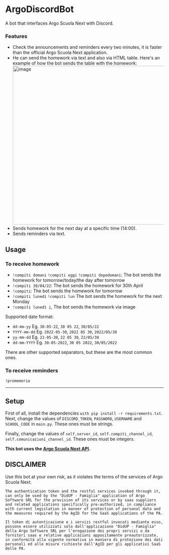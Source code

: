 # ArgoDiscordBot
A bot that interfaces Argo Scuola Next with Discord.

### Features
- Check the announcements and reminders every two minutes, it is faster than the official Argo Scuola Next application.
- He can send the homework via text and also via HTML table. Here's an example of how the bot sends the table with the homework: <img width="505" alt="image" src="https://user-images.githubusercontent.com/107145304/173253373-d3219acd-ab64-4f3b-a4bd-3d2c232b9fe8.png">
- Sends homework for the next day at a specific time (14:00).
- Sends reminders via text.

## Usage
### To receive homework
- `!compiti domani` `!compiti oggi` `!compiti dopodomani`: The bot sends the homework for tomorrow/today/the day after tomorrow
- `!compiti 30/04/22`: The bot sends the homework for 30th April
- `!compiti`: The bot sends the homework for tomorrow
- `!compiti lunedì` `!compiti lun` The bot sends the homework for the next Monday
- `!compiti lunedì i`, The bot sends the homework via image

Supported date format:
- `dd-mm-yy` Eg. `30-05-22`, `30 05 22`, `30/05/22`
- `YYYY-mm-dd` Eg. `2022-05-30`, `2022 05 30`, `2022/05/30`
- `yy-mm-dd` Eg. `22-05-30`, `22 05 30`, `22/05/30`
- `dd-mm-YYYY` Eg. `30-05-2022`, `30 05 2022`, `30/05/2022`

There are other supported separators, but these are the most common ones.


### To receive reminders
`!promemoria`

------------

## Setup
First of all, install the dependencies `with pip install -r requirements.txt`.
Next, change the values of `DISCORD_TOKEN`, `PASSWORD`, `USERNAME` and `SCHOOL_CODE` in `main.py`. These ones must be strings.

Finally, change the values of `self.server_id`, `self.compiti_channel_id`, `self.comunicazioni_channel_id`. These ones must be integers.

**This bot uses the [Argo Scuola Next API](https://github.com/salvatore-abello/ArgoFamigliaAPI "Argo Scuola Next API").**

## DISCLAIMER
Use this bot at your own risk, as it violates the terms of the services of Argo Scuola Next.

```The authentication token and the restful services invoked through it, can only be used by the "DidUP - Famiglia" application of Argo Software SRL for the provision of its services or by saas suppliers and related applications specifically pre-authorized, in compliance with current legislation in manner of protection of personal data and the measures required by the AgID for the SaaS applications of the PA.```

```Il token di autenticazione e i servizi restful invocati mediante esso, possono essere utilizzati solo dall'applicazione "DidUP - Famiglia" della Argo Software SRL per l’erogazione dei propri servizi o da fornitori saas e relative applicazioni appositamente preautorizzate, in conformità alla vigente normativa in maniera di protezione dei dati personali ed alle misure richieste dall'AgID per gli applicativi SaaS delle PA.```
